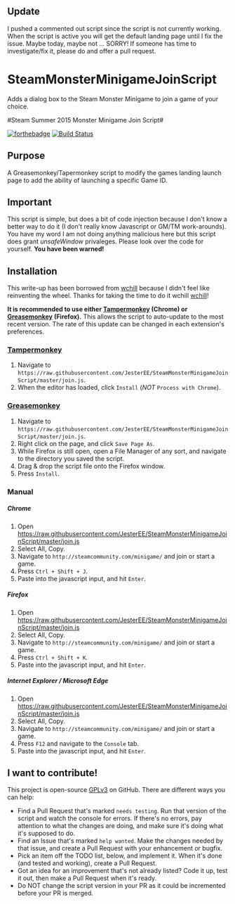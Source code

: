 ## Update ##
I pushed a commented out script since the script is not currently working.  When the script is active you will get the default landing page until I fix the issue.  Maybe today, maybe not ... SORRY!  If someone has time to investigate/fix it, please do and offer a pull request.

# SteamMonsterMinigameJoinScript
Adds a dialog box to the Steam Monster Minigame to join a game of your choice.


#Steam Summer 2015 Monster Minigame Join Script#

[![forthebadge](http://forthebadge.com/images/badges/fuck-it-ship-it.svg)](http://forthebadge.com) [![Build Status](https://travis-ci.org/JesterEE/SteamMonsterMinigameJoinScript.svg?branch=master)](https://travis-ci.org/JesterEE/SteamMonsterMinigameJoinScript)

## Purpose ##

A Greasemonkey/Tapermonkey script to modify the games landing launch page to add the ability of launching a specific Game ID.

## Important ##

This script is simple, but does a bit of code injection because I don't know a better way to do it (I don't really know Javascript or GM/TM work-arounds).  You have my word I am not doing anything malicious here but this script does grant _unsafeWindow_ privaleges.  Please look over the code for yourself.  __You have been warned!__

## Installation ##
This write-up has been borrowed from [wchill](https://github.com/wchill) because I didn't feel like reinventing the wheel.  Thanks for taking the time to do it wchill [wchill](https://github.com/wchill)!

**It is recommended to use either [Tampermonkey](https://chrome.google.com/webstore/detail/tampermonkey/dhdgffkkebhmkfjojejmpbldmpobfkfo?hl=en) (Chrome) or [Greasemonkey](https://addons.mozilla.org/en-us/firefox/addon/greasemonkey/) (Firefox).** This allows the script to auto-update to the most recent version. The rate of this update can be changed in each extension's preferences.

### [Tampermonkey](https://chrome.google.com/webstore/detail/tampermonkey/dhdgffkkebhmkfjojejmpbldmpobfkfo?hl=en) ###

1. Navigate to `https://raw.githubusercontent.com/JesterEE/SteamMonsterMinigameJoinScript/master/join.js`.
2. When the editor has loaded, click `Install` (*NOT* `Process with Chrome`).

### [Greasemonkey](https://addons.mozilla.org/en-us/firefox/addon/greasemonkey/) ###

1. Navigate to `https://raw.githubusercontent.com/JesterEE/SteamMonsterMinigameJoinScript/master/join.js`.
2. Right click on the page, and click `Save Page As`.
3. While Firefox is still open, open a File Manager of any sort, and navigate to the directory you saved the script.
4. Drag & drop the script file onto the Firefox window.
5. Press `Install`.

### Manual ###

##### Chrome #####
1. Open https://raw.githubusercontent.com/JesterEE/SteamMonsterMinigameJoinScript/master/join.js
2. Select All, Copy.
3. Navigate to `http://steamcommunity.com/minigame/` and join or start a game.
4. Press `Ctrl + Shift + J`.
5. Paste into the javascript input, and hit `Enter`.

##### Firefox #####
1. Open https://raw.githubusercontent.com/JesterEE/SteamMonsterMinigameJoinScript/master/join.js
2. Select All, Copy.
3. Navigate to `http://steamcommunity.com/minigame/` and join or start a game.
4. Press `Ctrl + Shift + K`.
5. Paste into the javascript input, and hit `Enter`.

##### Internet Explorer / Microsoft Edge #####
1. Open https://raw.githubusercontent.com/JesterEE/SteamMonsterMinigameJoinScript/master/join.js
2. Select All, Copy.
3. Navigate to `http://steamcommunity.com/minigame/` and join or start a game.
4. Press `F12` and navigate to the `Console` tab.
5. Paste into the javascript input, and hit `Enter`.

## I want to contribute! ##

This project is open-source [GPLv3](https://www.gnu.org/licenses/gpl-3.0.en.html) on GitHub. There are different ways you can help:

- Find a Pull Request that's marked `needs testing`. Run that version of the script and watch the console for errors. If there's no errors, pay attention to what the changes are doing, and make sure it's doing what it's supposed to do.
- Find an Issue that's marked `help wanted`. Make the changes needed by that issue, and create a Pull Request with your enhancement or bugfix.
- Pick an item off the TODO list, below, and implement it. When it's done (and tested and working), create a Pull Request.
- Got an idea for an improvement that's not already listed? Code it up, test it out, then make a Pull Request when it's ready.
- Do NOT change the script version in your PR as it could be incremented before your PR is merged.
